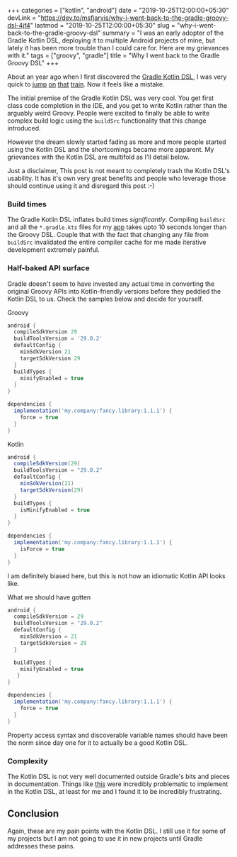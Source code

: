 +++
categories = ["kotlin", "android"]
date = "2019-10-25T12:00:00+05:30"
devLink = "https://dev.to/msfjarvis/why-i-went-back-to-the-gradle-groovy-dsl-4jf4"
lastmod = "2019-10-25T12:00:00+05:30"
slug = "why-i-went-back-to-the-gradle-groovy-dsl"
summary = "I was an early adopter of the Gradle Kotlin DSL, deploying it to multiple Android projects of mine, but lately it has been more trouble than I could care for. Here are my grievances with it."
tags = ["groovy", "gradle"]
title = "Why I went back to the Gradle Groovy DSL"
+++

About an year ago when I first discovered the [Gradle Kotlin DSL](https://docs.gradle.org/current/userguide/kotlin_dsl.html), I was very quick to [jump](https://github.com/msfjarvis/viscerion/commit/c16d11a816c3c7e3f7bab51ef2f32569b6b657bf) [on](https://github.com/android-password-store/Android-Password-Store/commit/3c06063153d0b7f71998128dc6fb4e5967e33624) [that](https://github.com/substratum/substratum/commit/ebff9a3a88781d093565526b171d9d5b8e9c1bed) [train](https://github.com/substratum/substratum/commit/5065e082055cde19e41ee02920ca07d0e33c89f5). Now it feels like a mistake.

The initial premise of the Gradle Kotlin DSL was very cool. You get first class code completion in the IDE, and you get to write Kotlin rather than the arguably weird Groovy. People were excited to finally be able to write complex build logic using the `buildSrc` functionality that this change introduced.

However the dream slowly started fading as more and more people started using the Kotlin DSL and the shortcomings became more apparent. My grievances with the Kotlin DSL are multifold as I'll detail below.

Just a disclaimer, This post is not meant to completely trash the Kotlin DSL's usability. It has it's own very great benefits and people who leverage those should continue using it and disregard this post :-)

### Build times

The Gradle Kotlin DSL inflates build times _significantly_. Compiling `buildSrc` and all the `*.gradle.kts` files for my [app](http://github.com/msfjarvis/viscerion/tree/1ea6f07f8219aa42139977f37ebbcb230d7f78e7 "app") takes upto 10 seconds longer than the Groovy DSL. Couple that with the fact that changing any file from `buildSrc` invalidated the entire compiler cache for me made iterative development extremely painful.

### Half-baked API surface

Gradle doesn't seem to have invested any actual time in converting the original Groovy APIs into Kotlin-friendly versions before they peddled the Kotlin DSL to us. Check the samples below and decide for yourself.

Groovy

```groovy
android {
  compileSdkVersion 29
  buildToolsVersion = '29.0.2'
  defaultConfig {
    minSdkVersion 21
    targetSdkVersion 29
  }
  buildTypes {
    minifyEnabled = true
  }
}

dependencies {
  implementation('my.company:fancy.library:1.1.1') {
    force = true
  }
}
```

Kotlin

```groovy
android {
  compileSdkVersion(29)
  buildToolsVersion = "29.0.2"
  defaultConfig {
    minSdkVersion(21)
    targetSdkVersion(29)
  }
  buildTypes {
    isMinifyEnabled = true
  }
}

dependencies {
  implementation('my.company:fancy.library:1.1.1') {
    isForce = true
  }
}
```

I am definitely biased here, but this is not how an idiomatic Kotlin API looks like.

What we should have gotten

```groovy
android {
  compileSdkVersion = 29
  buildToolsVersion = "29.0.2"
  defaultConfig {
    minSdkVersion = 21
    targetSdkVersion = 29
  }

  buildTypes {
    minifyEnabled = true
   }
}

dependencies {
  implementation('my.company:fancy.library:1.1.1') {
    force = true
  }
}
```

Property access syntax and discoverable variable names should have been the norm since day one for it to actually be a good Kotlin DSL.

### Complexity

The Kotlin DSL is not very well documented outside Gradle's bits and pieces in documentation. Things like [this](https://github.com/msfjarvis/viscerion/commit/c851571e33189c345329ea3934ad1af15edbe6fb "this") were incredibly problematic to implement in the Kotlin DSL, at least for me and I found it to be incredibly frustrating.

## Conclusion

Again, these are my pain points with the Kotlin DSL. I still use it for some of my projects but I am not going to use it in new projects until Gradle addresses these pains.
